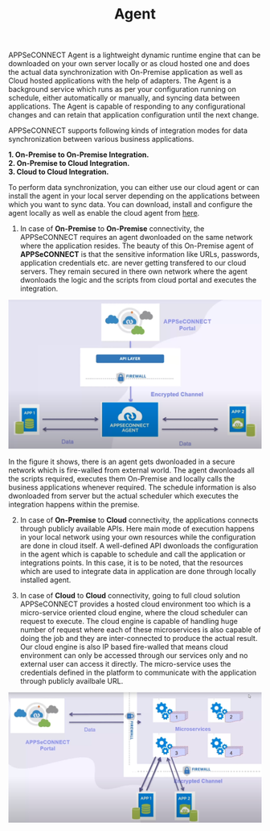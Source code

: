 ﻿---
title: "Agent"
toc: false
description: "Know about our Lightweight, Dynamic, Runtime Engine"
keywords: "Types of agent, On-Premise Agent, Hosted Agent, runtime, executer, cloud solution,run anywhere"
tag: developers
category: "Getting Started"
menus: 
    gettingstarted:
        title: "Agent"
        weight: 8
        icon: fa fa-wpexplorer
        identifier: accessingportal
---

APPSeCONNECT Agent is a lightweight dynamic runtime engine that can be downloaded on your own server locally or as cloud hosted one and does the actual data synchronization with On-Premise application as well as Cloud hosted applications with the help of adapters. 
The Agent is a background service which runs as per your configuration running on schedule, either automatically or manually, and syncing data between applications. 
The Agent is capable of responding to any configurational changes and can retain that application configuration until the next change. 

APPSeCONNECT supports following kinds of integration modes for data synchronization between various business applications.

**1. On-Premise to On-Premise Integration.**                       
**2. On-Premise to Cloud Integration.**                         
**3. Cloud to Cloud Integration.**

To perform data synchronization, you can either use our cloud agent or can install the agent in your local server depending on the applications between which you want to sync data. 
You can download, install and configure the agent locally as well as enable the cloud agent from [here](/deployment/Deployment-Configuration/). 

1. In case of **On-Premise** to **On-Premise** connectivity, the APPSeCONNECT requires an agent dwonloaded on the same network where the application resides. 
The beauty of this On-Premise agent of **APPSeCONNECT** is that the sensitive information like URLs, passwords, application credentials etc. are never getting transfered to our cloud servers. They remain 
secured in there own network where the agent dwonloads the logic and the scripts from cloud portal and executes the integration. 

![agent1](/staticfiles/root/media/agent1.png)
    
In the figure it shows, there is an agent gets dwonloaded in a secure network which is fire-walled from external world. The agent dwonloads all the scripts required, executes them On-Premise and locally calls 
the business applications whenever required. The schedule information is also dwonloaded from server but the actual scheduler which executes the integration happens within the premise. 
 
2. In case of **On-Premise** to **Cloud** connectivity, the applications connects through publicly available APIs. Here main mode of execution happens in your local network using your own resources while the configuration are done in cloud itself. A well-defined 
API dwonloads the configuration in the agent which is capable to schedule and call the application or integrations points. In this case, it is to be noted, that the resources which are used to integrate data in application 
are done through locally installed agent. 

3. In case of **Cloud** to **Cloud** connectivity, going to full cloud solution APPSeCONNECT provides a hosted cloud environment too which is a micro-service oriented cloud engine, where the cloud scheduler can request to execute. 
The cloud engine is capable of handling huge number of request where each of these microservices is also capable of doing the job and they are inter-connected to produce the actual result. Our cloud engine is 
also IP based fire-walled that means cloud environment can only be accessed through our services only and no external user can access it directly. The micro-service uses the credentials defined in the platform 
to communicate with the application through publicly availbale URL. 

![agent3](/staticfiles/root/media/agent3.png)
